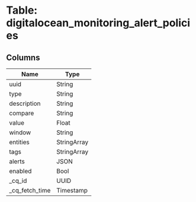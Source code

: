 
# Table: digitalocean_monitoring_alert_policies

## Columns
| Name        | Type           |
| ------------- | ------------- |
|uuid|String|
|type|String|
|description|String|
|compare|String|
|value|Float|
|window|String|
|entities|StringArray|
|tags|StringArray|
|alerts|JSON|
|enabled|Bool|
|_cq_id|UUID|
|_cq_fetch_time|Timestamp|
